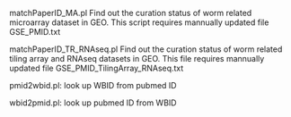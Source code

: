 matchPaperID_MA.pl
Find out the curation status of worm related microarray dataset in GEO. This script requires mannually updated file GSE_PMID.txt

matchPaperID_TR_RNAseq.pl
Find out the curation status of worm related tiling array and RNAseq datasets in GEO. This file requires mannually updated file GSE_PMID_TilingArray_RNAseq.txt

pmid2wbid.pl: look up WBID from pubmed ID

wbid2pmid.pl: look up pubmed ID from WBID

